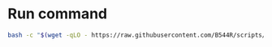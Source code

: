 # Run command

```bash
bash -c "$(wget -qLO - https://raw.githubusercontent.com/B544R/scripts/main/casaos-webui-port-change/run.sh)"
```
